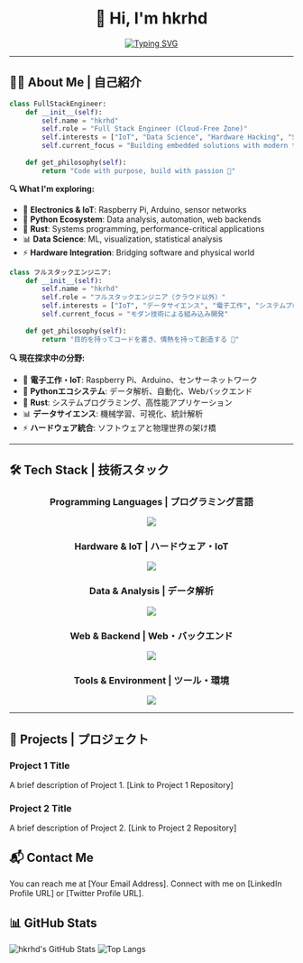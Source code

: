 <div align="center">

# 🔌 Hi, I'm hkrhd
[![Typing SVG](https://readme-typing-svg.herokuapp.com?font=Fira+Code&weight=500&size=28&pause=1000&color=00FF41&background=000000&center=true&vCenter=true&random=false&width=600&lines=Full+Stack+Engineer;Hardware+%26+Software+Developer;IoT+%26+Data+Science+Explorer;Python+%7C+Rust+%7C+Electronics)](https://git.io/typing-svg)

</div>

---

## 🧑‍💻 About Me | 自己紹介

```python
class FullStackEngineer:
    def __init__(self):
        self.name = "hkrhd"
        self.role = "Full Stack Engineer (Cloud-Free Zone)"
        self.interests = ["IoT", "Data Science", "Hardware Hacking", "System Programming"]
        self.current_focus = "Building embedded solutions with modern tech"
        
    def get_philosophy(self):
        return "Code with purpose, build with passion 🚀"
```

**🔍 What I'm exploring:**
- 🔌 **Electronics & IoT**: Raspberry Pi, Arduino, sensor networks
- 🐍 **Python Ecosystem**: Data analysis, automation, web backends  
- 🦀 **Rust**: Systems programming, performance-critical applications
- 📊 **Data Science**: ML, visualization, statistical analysis
- ⚡ **Hardware Integration**: Bridging software and physical world

```python
class フルスタックエンジニア:
    def __init__(self):
        self.name = "hkrhd"
        self.role = "フルスタックエンジニア（クラウド以外）"
        self.interests = ["IoT", "データサイエンス", "電子工作", "システムプログラミング"]
        self.current_focus = "モダン技術による組み込み開発"
        
    def get_philosophy(self):
        return "目的を持ってコードを書き、情熱を持って創造する 🚀"
```

**🔍 現在探求中の分野:**
- 🔌 **電子工作・IoT**: Raspberry Pi、Arduino、センサーネットワーク
- 🐍 **Pythonエコシステム**: データ解析、自動化、Webバックエンド
- 🦀 **Rust**: システムプログラミング、高性能アプリケーション
- 📊 **データサイエンス**: 機械学習、可視化、統計解析
- ⚡ **ハードウェア統合**: ソフトウェアと物理世界の架け橋

---

## 🛠️ Tech Stack | 技術スタック

<div align="center">

### Programming Languages | プログラミング言語
<img src="https://skillicons.dev/icons?i=python,rust,c,cpp,js,ts&theme=dark" />

### Hardware & IoT | ハードウェア・IoT  
<img src="https://skillicons.dev/icons?i=raspberrypi,arduino,linux&theme=dark" />

### Data & Analysis | データ解析
<img src="https://skillicons.dev/icons?i=pytorch,tensorflow,sklearn,numpy,pandas,jupyter&theme=dark" />

### Web & Backend | Web・バックエンド
<img src="https://skillicons.dev/icons?i=fastapi,flask,django,nodejs,react,html,css&theme=dark" />

### Tools & Environment | ツール・環境
<img src="https://skillicons.dev/icons?i=git,github,vscode,vim,docker,postgres,sqlite&theme=dark" />

</div>

---

## 📂 Projects | プロジェクト
### Project 1 Title
A brief description of Project 1.
[Link to Project 1 Repository]

### Project 2 Title
A brief description of Project 2.
[Link to Project 2 Repository]

## 📬 Contact Me
You can reach me at [Your Email Address].
Connect with me on [LinkedIn Profile URL] or [Twitter Profile URL].

## 📊 GitHub Stats
![hkrhd's GitHub Stats](https://github-readme-stats.vercel.app/api?username=hkrhd&show_icons=true&theme=radical)
![Top Langs](https://github-readme-stats.vercel.app/api/top-langs/?username=hkrhd&layout=compact&theme=radical)

<!--
**hkrhd/hkrhd** is a ✨ _special_ ✨ repository because its `README.md` (this file) appears on your GitHub profile.

Here are some ideas to get you started:

- 🔭 I’m currently working on ...
- 🌱 I’m currently learning ...
- 👯 I’m looking to collaborate on ...
- 🤔 I’m looking for help with ...
- 💬 Ask me about ...
- 📫 How to reach me: ...
- 😄 Pronouns: ...
- ⚡ Fun fact: ...
-->
